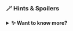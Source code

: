### 🪄 Hints & Spoilers

<details>
  <summary><b>✨ Want to know more? </b></summary>
  <div>
    <div>I think it's best to refer to the official falco documentation <a href="https://falco.org/docs/">here</a> 🙌</div>
  </div>
</details>
